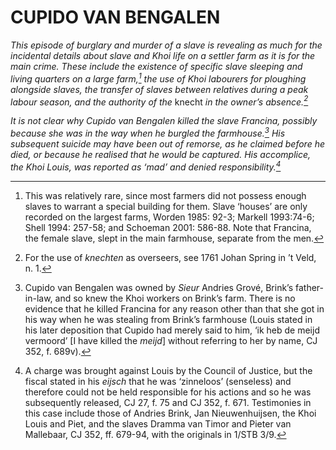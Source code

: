 # CUPIDO VAN BENGALEN

*This episode of burglary and murder of a slave is revealing as much for the incidental details about slave and Khoi life on a settler farm as it is for the main crime. These include the existence of specific slave sleeping and living quarters on a large farm,[^1] the use of Khoi labourers for ploughing alongside slaves, the transfer of slaves between relatives during a peak labour season, and the authority of the* knecht *in the owner’s absence.[^2]*

*It is not clear why Cupido van Bengalen killed the slave Francina, possibly because she was in the way when he burgled the farmhouse.[^3] His subsequent suicide may have been out of remorse, as he claimed before he died, or because he realised that he would be captured. His accomplice, the Khoi Louis, was reported as ‘mad’ and denied responsibility.[^4]*

[^1]: This was relatively rare, since most farmers did not possess enough slaves to warrant a special building for them. Slave ‘houses’ are only recorded on the largest farms, Worden 1985: 92-3; Markell 1993:74-6; Shell 1994: 257-58; and Schoeman 2001: 586-88. Note that Francina, the female slave, slept in the main farmhouse, separate from the men.

[^2]: For the use of *knechten* as overseers, see 1761 Johan Spring in ’t Veld, n. 1.

[^3]: Cupido van Bengalen was owned by *Sieur* Andries Grové, Brink’s father-in-law, and so knew the Khoi workers on Brink’s farm. There is no evidence that he killed Francina for any reason other than that she got in his way when he was stealing from Brink’s farmhouse (Louis stated in his later deposition that Cupido had merely said to him, ‘ik heb de meijd vermoord’ \[I have killed the *meijd*\] without referring to her by name, CJ 352, f. 689v).

[^4]: A charge was brought against Louis by the Council of Justice, but the fiscal stated in his *eijsch* that he was ‘zinneloos’ (senseless) and therefore could not be held responsible for his actions and so he was subsequently released, CJ 27, f. 75 and CJ 352, f. 671. Testimonies in this case include those of Andries Brink, Jan Nieuwenhuijsen, the Khoi Louis and Piet, and the slaves Dramma van Timor and Pieter van Mallebaar, CJ 352, ff. 679-94, with the originals in 1/STB 3/9.